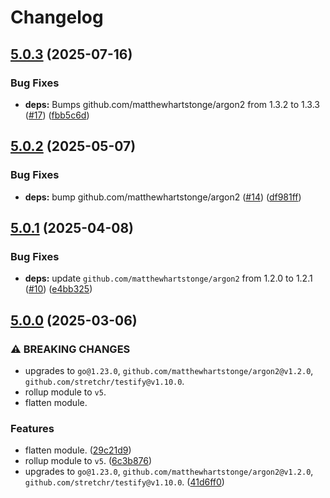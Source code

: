 # Changelog

## [5.0.3](https://github.com/matthewhartstonge/hasher/compare/v5.0.2...v5.0.3) (2025-07-16)


### Bug Fixes

* **deps:** Bumps github.com/matthewhartstonge/argon2 from 1.3.2 to 1.3.3 ([#17](https://github.com/matthewhartstonge/hasher/issues/17)) ([fbb5c6d](https://github.com/matthewhartstonge/hasher/commit/fbb5c6de7e2e14728a0a196b6645873cef3c68f4))

## [5.0.2](https://github.com/matthewhartstonge/hasher/compare/v5.0.1...v5.0.2) (2025-05-07)


### Bug Fixes

* **deps:** bump github.com/matthewhartstonge/argon2 ([#14](https://github.com/matthewhartstonge/hasher/issues/14)) ([df981ff](https://github.com/matthewhartstonge/hasher/commit/df981ff06b6ce51ef358c58ecdc270ad3c7482b1))

## [5.0.1](https://github.com/matthewhartstonge/hasher/compare/v5.0.0...v5.0.1) (2025-04-08)


### Bug Fixes

* **deps:** update `github.com/matthewhartstonge/argon2` from 1.2.0 to 1.2.1 ([#10](https://github.com/matthewhartstonge/hasher/issues/10)) ([e4bb325](https://github.com/matthewhartstonge/hasher/commit/e4bb325bb3ca0101d7a3db4d81940d08078ed015))

## [5.0.0](https://github.com/matthewhartstonge/hasher/compare/v4.18.0...v5.0.0) (2025-03-06)


### ⚠ BREAKING CHANGES

* upgrades to `go@1.23.0`, `github.com/matthewhartstonge/argon2@v1.2.0`, `github.com/stretchr/testify@v1.10.0`.
* rollup module to `v5`.
* flatten module.

### Features

* flatten module. ([29c21d9](https://github.com/matthewhartstonge/hasher/commit/29c21d943f96ee42e455096668c1c762f1c69a6d))
* rollup module to `v5`. ([6c3b876](https://github.com/matthewhartstonge/hasher/commit/6c3b87645cd08f216324a5be8b6898c25e2fe1a6))
* upgrades to `go@1.23.0`, `github.com/matthewhartstonge/argon2@v1.2.0`, `github.com/stretchr/testify@v1.10.0`. ([41d6ff0](https://github.com/matthewhartstonge/hasher/commit/41d6ff01539837314ea24a6aaca2107e78659c31))

